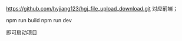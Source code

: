 https://github.com/hyjiang123/hgj_file_upload_download.git 对应前端；

npm run build
npm run dev

即可启动项目

